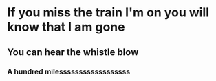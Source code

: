 # If you miss the train I'm on you will know that I am gone 
## You can hear the whistle blow
### A hundred milessssssssssssssssss

